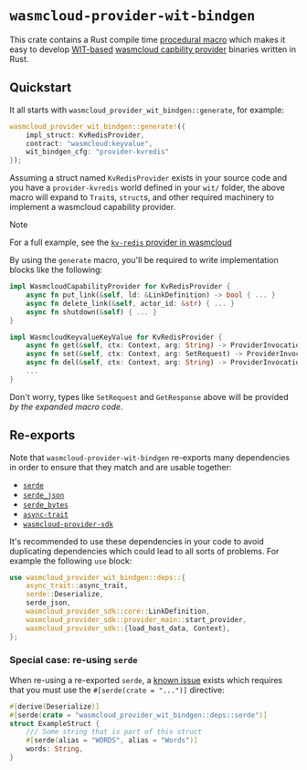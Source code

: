 # `wasmcloud-provider-wit-bindgen`

This crate contains a Rust compile time [procedural macro][proc-macro] which makes it easy to develop [WIT-based][wit] [wasmcloud capbility provider][wasmcloud-cap-provider] binaries written in Rust.

## Quickstart

It all starts with `wasmcloud_provider_wit_bindgen::generate`, for example:

```rust
wasmcloud_provider_wit_bindgen::generate!({
    impl_struct: KvRedisProvider,
    contract: "wasmcloud:keyvalue",
    wit_bindgen_cfg: "provider-kvredis"
});
```

Assuming a struct named `KvRedisProvider` exists in your source code and you have a `provider-kvredis` world defined in your `wit/` folder, the above macro will expand to `Trait`s, `struct`s, and other required machinery to implement a wasmcloud capability provider.

> [!NOTE]
> For a full example, see the [`kv-redis` provider in wasmcloud][kvredis-provider]

By using the `generate` macro, you'll be required to write implementation blocks like the following:

```rust
impl WasmcloudCapabilityProvider for KvRedisProvider {
    async fn put_link(&self, ld: &LinkDefinition) -> bool { ... }
    async fn delete_link(&self, actor_id: &str) { ... }
    async fn shutdown(&self) { ... }
}
```

```rust
impl WasmcloudKeyvalueKeyValue for KvRedisProvider {
    async fn get(&self, ctx: Context, arg: String) -> ProviderInvocationResult<GetResponse> { ... }
    async fn set(&self, ctx: Context, arg: SetRequest) -> ProviderInvocationResult<()> { ... }
    async fn del(&self, ctx: Context, arg: String) -> ProviderInvocationResult<bool> { ... }
    ...
}
```

Don't worry, types like `SetRequest` and `GetResponse` above will be provided *by the expanded macro code*.

## Re-exports

Note that `wasmcloud-provider-wit-bindgen` re-exports many dependencies in order to ensure that they match and are usable together:

- [`serde`](https://crates.io/crates/serde)
- [`serde_json`](https://crates.io/crates/serde_json)
- [`serde_bytes`](https://crates.io/crates/serde_bytes)
- [`async-trait`](https://crates.io/crates/async-trait)
- [`wasmcloud-provider-sdk`](https://crates.io/crates/wasmcloud-provider-sdk)

It's recommended to use these dependencies in your code to avoid duplicating dependencies which could lead to all sorts of problems. For example the following `use` block:

```rust
use wasmcloud_provider_wit_bindgen::deps::{
    async_trait::async_trait,
    serde::Deserialize,
    serde_json,
    wasmcloud_provider_sdk::core::LinkDefinition,
    wasmcloud_provider_sdk::provider_main::start_provider,
    wasmcloud_provider_sdk::{load_host_data, Context},
};
```

### Special case: re-using `serde`

When re-using a re-exported `serde`, a [known issue](https://github.com/serde-rs/serde/issues/1465) exists which requires that you must use the `#[serde(crate = "...")]` directive:

```rust
#[derive(Deserialize)]
#[serde(crate = "wasmcloud_provider_wit_bindgen::deps::serde")]
struct ExampleStruct {
    /// Some string that is part of this struct
    #[serde(alias = "WORDS", alias = "Words")]
    words: String,
}
```

[proc-macro]: https://doc.rust-lang.org/reference/procedural-macros.html
[kvredis-provider]: https://github.com/wasmCloud/wasmCloud/tree/main/crates/providers/kv-redis
[wasmcloud-cap-provider]: https://wasmcloud.com/docs/concepts/capabilities#capability-providers
[wit]: https://wasmcloud.com/docs/concepts/interface-driven-development#webassembly-interface-type-wit
